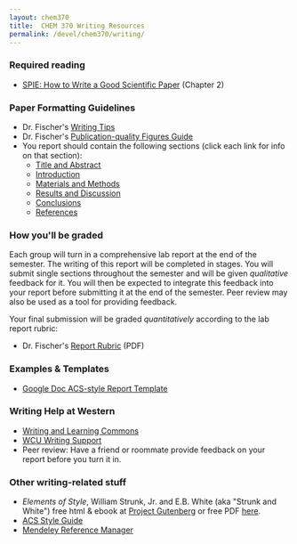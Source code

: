 ```yaml
---
layout: chem370
title:  CHEM 370 Writing Resources
permalink: /devel/chem370/writing/
---
```



<!-- # Writing Resources -->

### Required reading

- [SPIE: How to Write a Good Scientific Paper](https://www.spiedigitallibrary.org/ebooks/PM/How-to-Write-a-Good-Scientific-Paper/eISBN-9781510619142/10.1117/3.2317707?SSO=1) (Chapter 2)

### Paper Formatting Guidelines

- Dr. Fischer's [Writing Tips]({{site.baseurl}}/devel/chem370/writing/writing-tips)
- Dr. Fischer's [Publication-quality Figures Guide]({{site.baseurl}}/devel/chem370/writing/figures)
- You report should contain the following sections (click each link for info on that section):
    - [Title and Abstract]({{site.baseurl}}/devel/chem370/writing/title-abstract)
    - [Introduction]({{site.baseurl}}/devel/chem370/writing/introduction)
    - [Materials and Methods]({{site.baseurl}}/devel/chem370/writing/materials-methods)
    - [Results and Discussion]({{site.baseurl}}/devel/chem370/writing/results-discussion)
    - [Conclusions]({{site.baseurl}}/devel/chem370/writing/conclusion)
    - [References]({{site.baseurl}}/devel/chem370/writing/references)

### How you'll be graded

Each group will turn in a comprehensive lab report at the end of the semester.  The writing of this report will be completed in stages.  You will submit single sections throughout the semester and will be given *qualitative* feedback for it.  You will then be expected to integrate this feedback into your report before submitting it at the end of the semester.  Peer review may also be used as a tool for providing feedback.

Your final submission will be graded *quantitatively* according to the lab report rubric:

- Dr. Fischer's [Report Rubric](https://github.com/alphonse/alphonse.github.io/raw/master/devel/chem370/pdf/lab-report-rubric.pdf) (PDF)

### Examples & Templates

- [Google Doc ACS-style Report Template](https://docs.google.com/document/d/1XhNYeBbJk1YYdBPF9YDNg7n3DBvBJ3z26qHK0V4ae70/view?usp=sharing)

<!-- - [Example technical report 1](https://github.com/alphonse/alphonse.github.io/raw/master/devel/chem370/writing/examples/example-report-1.pdf)
- [Example technical report 2](https://github.com/alphonse/alphonse.github.io/raw/master/devel/chem370/writing/examples/example-report-2.pdf) -->

<!-- - Claim assignment [template](https://github.com/alphonse/alphonse.github.io/raw/master/CHEM191/assignments/claim-report-template.docx) and [guidelines](https://github.com/alphonse/alphonse.github.io/raw/master/devel/chem370/pdf/lab-report-rubric.pdf). -->

### Writing Help at Western

   - [Writing and Learning Commons](https://www.wcu.edu/learn/academic-success/tutoring-services/index.aspx)
   - [WCU Writing Support](https://www.wcu.edu/learn/academic-success/tutoring-services/services-resources/writing-support/index.aspx)
   - Peer review: Have a friend or roommate provide feedback on your report before you turn it in.

### Other writing-related stuff

   - *Elements of Style*, William Strunk, Jr. and E.B. White (aka "Strunk and White") free html & ebook at [Project Gutenberg](http://www.gutenberg.org/ebooks/37134?msg=welcome_stranger) or free PDF [here](http://www.jlakes.org/ch/web/The-elements-of-style.pdf).
   - [ACS Style Guide](https://pubs.acs.org/isbn/9780841239999#)
   - [Mendeley Reference Manager]({{site.baseurl}}/devel/chem370/writing/mendeley)
